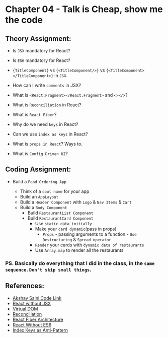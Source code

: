 # Chapter 04 - Talk is Cheap, show me the code

## Theory Assignment:

- Is `JSX` mandatory for React?

- Is `ES6` mandatory for React?

- `{TitleComponent}` vs `{<TitleComponent/>}` vs `{<TitleComponent></TitleComponent>}` in `JSX`.

- How can I write `comments` in JSX?

- What is `<React.Fragment></React.Fragment>` and `<></>`?

- What is `Reconciliation` in React?

- What is `React Fiber`?

- Why do we need `keys` in React?

- Can we use `index as keys` in React?

- What is `props in React`? Ways to.

- What is `Config Driven UI`?


## Coding Assignment:

- Build a `Food Ordering App`

    - Think of a `cool name` for your app
    - Build an `AppLayout`
    - Build a `Header Component` with `Logo` & `Nav Items` & `Cart`
    - Build a `Body Component`
        - Build `RestaurantList Component`
        - Build `RestaurantCard Component`
            - Use `static data initially`
            - Make your `card dynamic`(pass in props)
                - `Props` - passing arguments to a function - `Use Destructuring` & `Spread operator`
            - `Render` your cards with `dynamic data of restaurants`
            - Use `Array.map` to render all the restaurants

### PS. Basically do everything that I did in the class, in the `same sequence`. `Don't skip small things`.


## References:
- [Akshay Saini Code Link](https://bitbucket.org/namastedev/namaste-react-live/src/master/)
- [React without JSX](https://reactjs.org/docs/react-without-jsx.html)
- [Virtual DOM](https://reactjs.org/docs/faq-internals.html)
- [Reconciliation](https://reactjs.org/docs/reconciliation.html)
- [React Fiber Architecture](https://github.com/acdlite/react-fiber-architecture)
- [React Without ES6](https://reactjs.org/docs/react-without-es6.html)
- [Index Keys as Anti-Pattern](https://robinpokorny.com/blog/index-as-a-key-is-an-anti-pattern/)